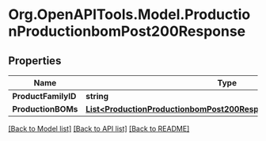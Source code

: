 # Org.OpenAPITools.Model.ProductionProductionbomPost200Response

## Properties

Name | Type | Description | Notes
------------ | ------------- | ------------- | -------------
**ProductFamilyID** | **string** |  | [optional] 
**ProductionBOMs** | [**List&lt;ProductionProductionbomPost200ResponseProductionBOMsInner&gt;**](ProductionProductionbomPost200ResponseProductionBOMsInner.md) |  | [optional] 

[[Back to Model list]](../README.md#documentation-for-models) [[Back to API list]](../README.md#documentation-for-api-endpoints) [[Back to README]](../README.md)

